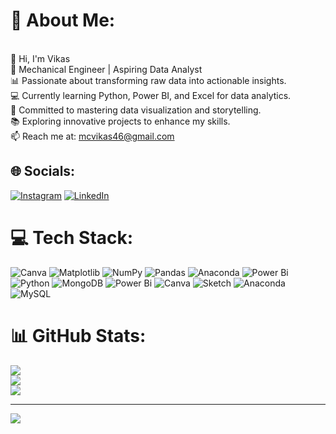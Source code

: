# 💫 About Me:
<br>👋 Hi, I'm Vikas<br>🔧 Mechanical Engineer | Aspiring Data Analyst<br>📊 Passionate about transforming raw data into actionable insights.<br>💻 Currently learning Python, Power BI, and Excel for data analytics.<br>🎯 Committed to mastering data visualization and storytelling.<br>📚 Exploring innovative projects to enhance my skills.<br>📫 Reach me at: mcvikas46@gmail.com


## 🌐 Socials:
[![Instagram](https://img.shields.io/badge/Instagram-%23E4405F.svg?logo=Instagram&logoColor=white)](https://instagram.com/_raptor_46_) [![LinkedIn](https://img.shields.io/badge/LinkedIn-%230077B5.svg?logo=linkedin&logoColor=white)](https://linkedin.com/in/linkedin.com/in/vikas-mc-vr46) 

# 💻 Tech Stack:
![Canva](https://img.shields.io/badge/Canva-%2300C4CC.svg?style=for-the-badge&logo=Canva&logoColor=white) ![Matplotlib](https://img.shields.io/badge/Matplotlib-%23ffffff.svg?style=for-the-badge&logo=Matplotlib&logoColor=black) ![NumPy](https://img.shields.io/badge/numpy-%23013243.svg?style=for-the-badge&logo=numpy&logoColor=white) ![Pandas](https://img.shields.io/badge/pandas-%23150458.svg?style=for-the-badge&logo=pandas&logoColor=white) ![Anaconda](https://img.shields.io/badge/Anaconda-%2344A833.svg?style=for-the-badge&logo=anaconda&logoColor=white) ![Power Bi](https://img.shields.io/badge/power_bi-F2C811?style=for-the-badge&logo=powerbi&logoColor=black) ![Python](https://img.shields.io/badge/python-3670A0?style=for-the-badge&logo=python&logoColor=ffdd54) ![MongoDB](https://img.shields.io/badge/MongoDB-%234ea94b.svg?style=for-the-badge&logo=mongodb&logoColor=white) ![Power Bi](https://img.shields.io/badge/power_bi-F2C811?style=for-the-badge&logo=powerbi&logoColor=black) ![Canva](https://img.shields.io/badge/Canva-%2300C4CC.svg?style=for-the-badge&logo=Canva&logoColor=white) ![Sketch](https://img.shields.io/badge/Sketch-FFB387?style=for-the-badge&logo=sketch&logoColor=black) ![Anaconda](https://img.shields.io/badge/Anaconda-%2344A833.svg?style=for-the-badge&logo=anaconda&logoColor=white) ![MySQL](https://img.shields.io/badge/mysql-4479A1.svg?style=for-the-badge&logo=mysql&logoColor=white)
# 📊 GitHub Stats:
![](https://github-readme-stats.vercel.app/api?username=vikas-mc&theme=gruvbox&hide_border=false&include_all_commits=true&count_private=true)<br/>
![](https://github-readme-streak-stats.herokuapp.com/?user=vikas-mc&theme=gruvbox&hide_border=false)<br/>
![](https://github-readme-stats.vercel.app/api/top-langs/?username=vikas-mc&theme=gruvbox&hide_border=false&include_all_commits=true&count_private=true&layout=compact)

---
[![](https://visitcount.itsvg.in/api?id=vikas-mc&icon=0&color=0)](https://visitcount.itsvg.in)

<!-- Proudly created with GPRM ( https://gprm.itsvg.in ) -->
